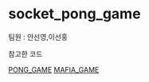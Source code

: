 # socket_pong_game

팀원 : 안선영,이선홍

참고한 코드

[PONG_GAME](https://www.notion.so/dd9467e040324c1a9ad9acc111a4f7af#d10bd8df40ec4ef2bd311591c5e25d67)
[MAFIA_GAME](https://www.notion.so/dd9467e040324c1a9ad9acc111a4f7af#96fa0770c8f549e49c433457630a6097)
